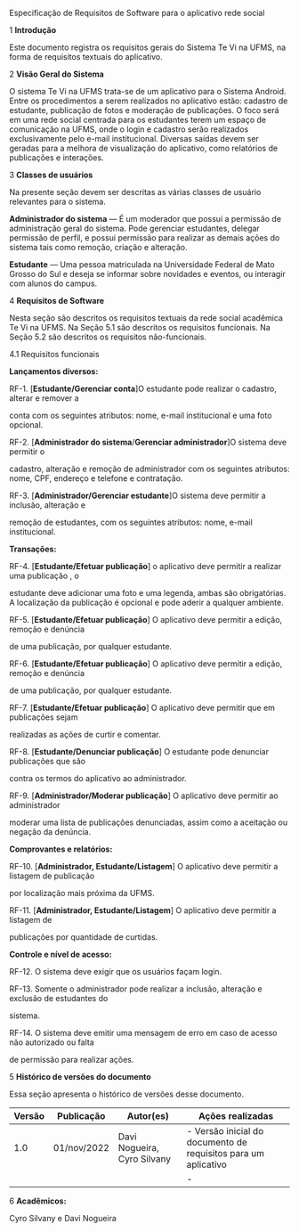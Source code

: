 

Especificação de Requisitos de Software para o aplicativo rede social

1  **Introdução**

Este documento registra os requisitos gerais do Sistema Te Vi na UFMS, na forma de requisitos textuais do aplicativo.

2  **Visão Geral do Sistema**

O sistema Te Vi na UFMS trata-se de um aplicativo para o Sistema Android. Entre os procedimentos a serem realizados no aplicativo estão: cadastro de estudante, publicação de fotos e moderação de publicações. O foco será em uma rede social centrada para os estudantes terem um espaço de comunicação na UFMS, onde o login e cadastro serão realizados exclusivamente pelo e-mail institucional. Diversas saídas devem ser geradas para a melhora de visualização do aplicativo, como relatórios de publicações e interações.

3  **Classes de usuários**

Na presente seção devem ser descritas as várias classes de usuário relevantes para o sistema.

**Administrador do sistema** — É um moderador que possui a permissão de administração geral do sistema. Pode gerenciar estudantes, delegar permissão de perfil, e possui permissão para realizar as demais ações do sistema tais como remoção, criação e alteração.

**Estudante** — Uma pessoa matriculada na Universidade Federal de Mato Grosso do Sul e deseja se informar sobre novidades e eventos, ou interagir com alunos do campus.

4  **Requisitos de Software**

Nesta seção são descritos os requisitos textuais da rede social acadêmica Te Vi na UFMS. Na Seção 5.1 são descritos os requisitos funcionais. Na Seção 5.2 são descritos os requisitos não-funcionais.

4.1 Requisitos funcionais

**Lançamentos diversos:**

RF-1. [**Estudante/Gerenciar conta**]O estudante pode realizar o cadastro, alterar e remover a

conta  com os seguintes atributos: nome, e-mail institucional e uma foto opcional.

RF-2. [**Administrador do sistema**/**Gerenciar administrador**]O sistema deve permitir o

cadastro, alteração e remoção de administrador com os seguintes atributos: nome, CPF, endereço e telefone e contratação.

RF-3. [**Administrador/Gerenciar estudante**]O sistema deve permitir a inclusão, alteração e

remoção de estudantes, com os seguintes atributos: nome, e-mail institucional.

**Transações:**

RF-4. [**Estudante/Efetuar publicação**] o aplicativo deve permitir a realizar uma publicação , o

estudante deve adicionar uma foto e uma legenda, ambas são obrigatórias. A localização da publicação é opcional e pode aderir a qualquer ambiente.

RF-5. [**Estudante/Efetuar publicação**] O aplicativo deve permitir a edição, remoção e denúncia

de uma publicação, por qualquer estudante.

RF-6. [**Estudante/Efetuar publicação**] O aplicativo deve permitir a edição, remoção e denúncia

de uma publicação, por qualquer estudante.

RF-7. [**Estudante/Efetuar publicação**] O aplicativo deve permitir que em publicações sejam

realizadas as ações de curtir e comentar.

RF-8. [**Estudante/Denunciar publicação**] O estudante pode denunciar publicações que são

contra os termos do aplicativo ao administrador.

RF-9. [**Administrador/Moderar publicação**] O aplicativo deve permitir ao administrador

moderar uma lista de publicações denunciadas, assim como a aceitação ou negação da denúncia.

**Comprovantes e relatórios:**

RF-10. [**Administrador, Estudante/Listagem**] O aplicativo deve permitir a listagem de publicação

por localização mais próxima da UFMS.

RF-11. [**Administrador, Estudante/Listagem**] O aplicativo deve permitir a listagem de

publicações por quantidade de curtidas.

**Controle e nível de acesso:**

RF-12. O sistema deve exigir que os usuários façam login.

RF-13. Somente o administrador pode realizar a inclusão, alteração e exclusão de estudantes do

sistema.

RF-14. O sistema deve emitir uma mensagem de erro em caso de acesso não autorizado ou falta

de permissão para realizar ações.

5  **Histórico de versões do documento**

Essa seção apresenta o histórico de versões desse documento.



|**Versão**|**Publicação**|**Autor(es)**|**Ações realizadas**|
| - | - | - | - |
|1.0|01/nov/2022|Davi Nogueira, Cyro Silvany|- Versão inicial do documento de requisitos para um aplicativo|
||||-|


6  **Acadêmicos:**

Cyro Silvany e Davi Nogueira
